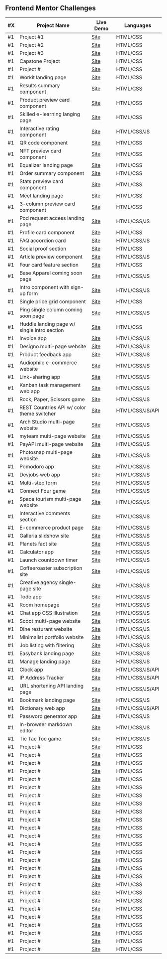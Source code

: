 ## Frontend Mentor Challenges

| #X  | Project Name                                          | Live Demo | Languages |
| --- | ------------------------------------------------------| --------- | --------- |
| #1  | Project #1                           | [Site]()  | HTML/CSS  |
| #1  | Project #2                           | [Site]()  | HTML/CSS  |
| #1  | Project #3                           | [Site]()  | HTML/CSS  |
| #1  | Capstone Project                           | [Site]()  | HTML/CSS  |
| #1  | Project #                           | [Site]()  | HTML/CSS  |
| #1  | Workit landing page                                   | [Site]()  | HTML/CSS  |
| #1  | Results summary component                             | [Site]()  | HTML/CSS  |
| #1  | Product preview card component                        | [Site]()  | HTML/CSS  |
| #1  | Skilled e-learning langing page                       | [Site]()  | HTML/CSS  |
| #1  | Interactive rating component                          | [Site]()  | HTML/CSS/JS |
| #1  | QR code component                                     | [Site]()  | HTML/CSS |
| #1  | NFT preview card component                            | [Site]()  | HTML/CSS |
| #1  | Equalizer landing page                                | [Site]()  | HTML/CSS |
| #1  | Order summary component                               | [Site]()  | HTML/CSS |
| #1  | Stats preview card component                          | [Site]()  | HTML/CSS |
| #1  | Meet landing page                                     | [Site]()  | HTML/CSS |
| #1  | 3-column preview card component                       | [Site]()  | HTML/CSS |
| #1  | Pod request access landing page                       | [Site]()  | HTML/CSS/JS |
| #1  | Profile card component                                | [Site]()  | HTML/CSS |
| #1  | FAQ accordion card                                    | [Site]()  | HTML/CSS/JS |
| #1  | Social proof section                                  | [Site]()  | HTML/CSS |
| #1  | Article preview component                             | [Site]()  | HTML/CSS/JS |
| #1  | Four card feature section                             | [Site]()  | HTML/CSS |
| #1  | Base Apparel coming soon page                         | [Site]()  | HTML/CSS/JS |
| #1  | Intro component with sign-up form                     | [Site]()  | HTML/CSS/JS |
| #1  | Single price grid component                           | [Site]()  | HTML/CSS |
| #1  | Ping single column coming soon page                   | [Site]()  | HTML/CSS/JS |
| #1  | Huddle landing page w/ single intro section           | [Site]()  | HTML/CSS |
| #1  | Invoice app                           | [Site]()  | HTML/CSS/JS  |
| #1  | Designo multi-page website                           | [Site]()  | HTML/CSS/JS  |
| #1  | Product feedback app                           | [Site]()  | HTML/CSS/JS  |
| #1  | Audiophile e-commerce website                           | [Site]()  | HTML/CSS/JS  |
| #1  | Link-sharing app                           | [Site]()  | HTML/CSS/JS  |
| #1  | Kanban task management web app                           | [Site]()  | HTML/CSS/JS  |
| #1  | Rock, Paper, Scissors game                           | [Site]()  | HTML/CSS/JS  |
| #1  | REST Countries API w/ color theme switcher                           | [Site]()  | HTML/CSS/JS/API  |
| #1  | Arch Studio multi-page website                           | [Site]()  | HTML/CSS/JS  |
| #1  | myteam multi-page website                           | [Site]()  | HTML/CSS/JS  |
| #1  | PayAPI multi-page website                           | [Site]()  | HTML/CSS/JS  |
| #1  | Photosnap multi-page website                           | [Site]()  | HTML/CSS/JS  |
| #1  | Pomodoro app                           | [Site]()  | HTML/CSS/JS  |
| #1  | Devjobs web app                           | [Site]()  | HTML/CSS/JS  |
| #1  | Multi-step form                           | [Site]()  | HTML/CSS/JS  |
| #1  | Connect Four game                           | [Site]()  | HTML/CSS/JS  |
| #1  | Space tourism multi-page website                           | [Site]() | HTML/CSS/JS |
| #1  | Interactive comments section                           | [Site]()  | HTML/CSS/JS |
| #1  | E-commerce product page                           | [Site]()  | HTML/CSS/JS |
| #1  | Galleria slidshow site                           | [Site]()  | HTML/CSS/JS |
| #1  | Planets fact site                           | [Site]()  | HTML/CSS/JS |
| #1  | Calculator app                           | [Site]()  | HTML/CSS/JS  |
| #1  | Launch countdown timer                           | [Site]()  | HTML/CSS/JS |
| #1  | Coffeeroaster subscription site                           | [Site]()  | HTML/CSS/JS | 
| #1  | Creative agency single-page site                           | [Site]()  | HTML/CSS/JS |
| #1  | Todo app                           | [Site]()  | HTML/CSS/JS  |
| #1  | Room homepage                           | [Site]()  | HTML/CSS/JS  |
| #1  | Chat app CSS illustration                           | [Site]()  | HTML/CSS/JS  |
| #1  | Scoot multi-page website                           | [Site]()  | HTML/CSS/JS  |
| #1  | Dine resturant website                           | [Site]()  | HTML/CSS/JS  |
| #1  | Minimalist portfolio website                           | [Site]()  | HTML/CSS/JS  |
| #1  | Job listing with filtering                           | [Site]()  | HTML/CSS/JS  |
| #1  | Easybank landing page                           | [Site]()  | HTML/CSS/JS  |
| #1  | Manage landing page                           | [Site]()  | HTML/CSS/JS  |
| #1  | Clock app                           | [Site]()  | HTML/CSS/JS/API  |
| #1  | IP Address Tracker                          | [Site]()  | HTML/CSS/JS/API  |
| #1  | URL shortening API landing page                           | [Site]()  | HTML/CSS/JS/API  |
| #1  | Bookmark landing page                           | [Site]()  | HTML/CSS/JS  |
| #1  | Dictionary web app                           | [Site]()  | HTML/CSS/JS/API  |
| #1  | Password generator app                           | [Site]()  | HTML/CSS/JS  |
| #1  | In-browser markdown editor                           | [Site]()  | HTML/CSS/JS  |
| #1  | Tic Tac Toe game                           | [Site]()  | HTML/CSS/JS  |
| #1  | Project #                           | [Site]()  | HTML/CSS  |
| #1  | Project #                           | [Site]()  | HTML/CSS  |
| #1  | Project #                           | [Site]()  | HTML/CSS  |
| #1  | Project #                           | [Site]()  | HTML/CSS  |
| #1  | Project #                           | [Site]()  | HTML/CSS  |
| #1  | Project #                           | [Site]()  | HTML/CSS  |
| #1  | Project #                           | [Site]()  | HTML/CSS  |
| #1  | Project #                           | [Site]()  | HTML/CSS  |
| #1  | Project #                           | [Site]()  | HTML/CSS  |
| #1  | Project #                           | [Site]()  | HTML/CSS  |
| #1  | Project #                           | [Site]()  | HTML/CSS  |
| #1  | Project #                           | [Site]()  | HTML/CSS  |
| #1  | Project #                           | [Site]()  | HTML/CSS  |
| #1  | Project #                           | [Site]()  | HTML/CSS  |
| #1  | Project #                           | [Site]()  | HTML/CSS  |
| #1  | Project #                           | [Site]()  | HTML/CSS  |
| #1  | Project #                           | [Site]()  | HTML/CSS  |
| #1  | Project #                           | [Site]()  | HTML/CSS  |
| #1  | Project #                           | [Site]()  | HTML/CSS  |
| #1  | Project #                           | [Site]()  | HTML/CSS  |
| #1  | Project #                           | [Site]()  | HTML/CSS  |
| #1  | Project #                           | [Site]()  | HTML/CSS  |
| #1  | Project #                           | [Site]()  | HTML/CSS  |
| #1  | Project #                           | [Site]()  | HTML/CSS  |
| #1  | Project #                           | [Site]()  | HTML/CSS  |
| #1  | Project #                           | [Site]()  | HTML/CSS  |
